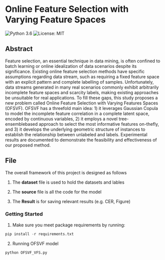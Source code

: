 # Online Feature Selection with Varying Feature Spaces

![Python 3.6](https://img.shields.io/badge/python-3.8-green.svg)
![License: MIT](https://img.shields.io/badge/License-MIT-green.svg)

## Abstract
Feature selection, an essential technique in data mining, is often confined to batch learning or online idealization of data scenarios despite its significance. Existing online feature selection methods have specific assumptions regarding data stream, such as requiring a fixed feature space with an explicit pattern and complete labelling of samples. Unfortunately, data streams generated in many real scenarios commonly exhibit arbitrarily incomplete feature spaces and scarcity labels, making existing approaches be unsuitable for real applications. To fill these gaps, this study proposes a new problem called Online Feature Selection with Varying Features Spaces (OFSVF). OFSVF has a threefold main idea: 1) it leverages Gaussian Copula to model the incomplete feature correlation in a complete latent space, encoded by continuous variables, 2) it employs a novel tree-ensemblebased approach to select the most informative features on-thefly, and 3) it develops the underlying geometric structure of instances to establish the relationship between unlabeled and labels. Experimental results are documented to demonstrate the feasibility and effectiveness of our proposed method.

## File

The overall framework of this project is designed as follows
1. The **dataset** file is used to hold the datasets and lables

2. The **source** file is all the code for the model

3. The **Result** is for saving relevant results (e.g. CER, Figure)

### Getting Started


1. Make sure you meet package requirements by running:

```python
pip install -r requirements.txt
```

2. Running OFSVF model

```python
python OFSVF_VFS.py
```
